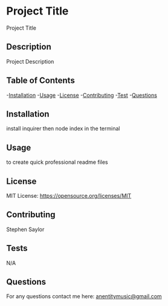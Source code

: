 # Project Title 
Project Title

## Description  
Project Description

## Table of Contents
-[Installation](#installation)
-[Usage](#usage)
-[License](#license)
-[Contributing](#contributing)
-[Test](#test)
-[Questions](#questions)

## Installation
install inquirer then node index in the terminal

## Usage
to create quick professional readme files

## License
MIT License: https://opensource.org/licenses/MIT

## Contributing
Stephen Saylor

## Tests
N/A

## Questions
For any questions contact me here: anentitymusic@gmail.com